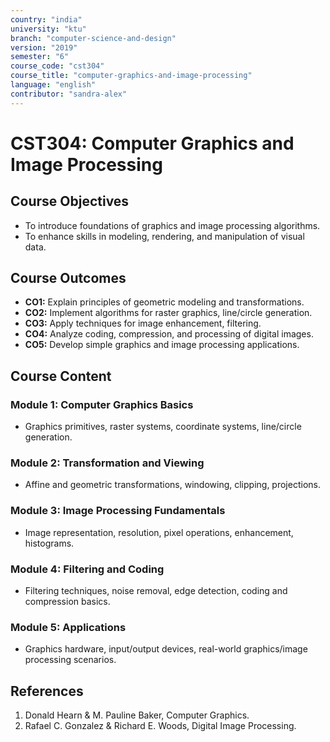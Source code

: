 ```yaml
---
country: "india"
university: "ktu"
branch: "computer-science-and-design"
version: "2019"
semester: "6"
course_code: "cst304"
course_title: "computer-graphics-and-image-processing"
language: "english"
contributor: "sandra-alex"
---
```


# CST304: Computer Graphics and Image Processing

## Course Objectives
* To introduce foundations of graphics and image processing algorithms.
* To enhance skills in modeling, rendering, and manipulation of visual data.

## Course Outcomes
* **CO1:** Explain principles of geometric modeling and transformations.
* **CO2:** Implement algorithms for raster graphics, line/circle generation.
* **CO3:** Apply techniques for image enhancement, filtering.
* **CO4:** Analyze coding, compression, and processing of digital images.
* **CO5:** Develop simple graphics and image processing applications.

## Course Content

### Module 1: Computer Graphics Basics
* Graphics primitives, raster systems, coordinate systems, line/circle generation.

### Module 2: Transformation and Viewing
* Affine and geometric transformations, windowing, clipping, projections.

### Module 3: Image Processing Fundamentals
* Image representation, resolution, pixel operations, enhancement, histograms.

### Module 4: Filtering and Coding
* Filtering techniques, noise removal, edge detection, coding and compression basics.

### Module 5: Applications
* Graphics hardware, input/output devices, real-world graphics/image processing scenarios.

## References
1. Donald Hearn & M. Pauline Baker, Computer Graphics.
2. Rafael C. Gonzalez & Richard E. Woods, Digital Image Processing.

